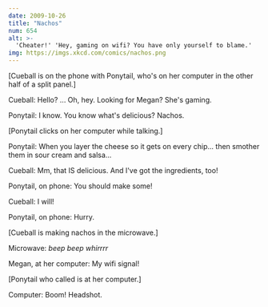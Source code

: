 ```yaml
---
date: 2009-10-26
title: "Nachos"
num: 654
alt: >-
  'Cheater!' 'Hey, gaming on wifi? You have only yourself to blame.'
img: https://imgs.xkcd.com/comics/nachos.png
---
```

[Cueball is on the phone with Ponytail, who's on her computer in the other half of a split panel.]

Cueball: Hello? ... Oh, hey. Looking for Megan? She's gaming.

Ponytail: I know. You know what's delicious? Nachos.

[Ponytail clicks on her computer while talking.]

Ponytail: When you layer the cheese so it gets on every chip... then smother them in sour cream and salsa...

Cueball: Mm, that IS delicious. And I've got the ingredients, too!

Ponytail, on phone: You should make some!

Cueball: I will!

Ponytail, on phone: Hurry.

[Cueball is making nachos in the microwave.]

Microwave: *beep beep whirrrr*

Megan, at her computer: My wifi signal!

[Ponytail who called is at her computer.]

Computer: Boom! Headshot.